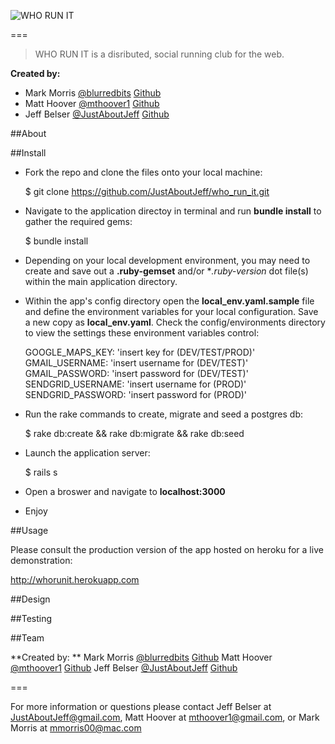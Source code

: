 ![WHO RUN IT]("http://i.minus.com/iFQ6RJ7jHO4LB.png" "WHO RUN IT")

===

> WHO RUN IT is a disributed, social running club for the web.

**Created by:**
- Mark Morris [@blurredbits](http://www.twitter.com/blurredbits) [Github]("https://github.com/blurredbits")
- Matt Hoover [@mthoover1](http://www.twitter.com/mthoover1) [Github]("https://github.com/blurredbits")
- Jeff Belser [@JustAboutJeff](http://www.twitter.com/justaboutjeff) [Github]("https://github.com/JustAboutJeff")

##About

##Install

- Fork the repo and clone the files onto your local machine:

    $ git clone https://github.com/JustAboutJeff/who_run_it.git

- Navigate to the application directoy in terminal and run **bundle install** to gather the required gems:

    $ bundle install

- Depending on your local development environment, you may need to create and save out a **.ruby-gemset** and/or **.ruby-version* dot file(s) within the main application directory.

- Within the app's config directory open the **local_env.yaml.sample** file and define the environment variables for your local configuration. Save a new copy as **local_env.yaml**. Check the config/environments directory to view the settings these environment variables control:

    GOOGLE_MAPS_KEY:   'insert key for (DEV/TEST/PROD)'
    GMAIL_USERNAME:    'insert username for (DEV/TEST)'
    GMAIL_PASSWORD:    'insert password for (DEV/TEST)'
    SENDGRID_USERNAME: 'insert username for (PROD)'
    SENDGRID_PASSWORD: 'insert password for (PROD)'

- Run the rake commands to create, migrate and seed a postgres db:

    $ rake db:create && rake db:migrate && rake db:seed

- Launch the application server:

    $ rails s

- Open a broswer and navigate to **localhost:3000**

- Enjoy

##Usage

Please consult the production version of the app hosted on heroku for a live demonstration:

<http://whorunit.herokuapp.com>

##Design

##Testing

##Team

**Created by: **
Mark Morris [@blurredbits](http://www.twitter.com/blurredbits) [Github]("https://github.com/blurredbits")
Matt Hoover [@mthoover1](http://www.twitter.com/mthoover1) [Github]("https://github.com/blurredbits")
Jeff Belser [@JustAboutJeff](http://www.twitter.com/justaboutjeff) [Github]("https://github.com/JustAboutJeff")

===

For more information or questions please contact Jeff Belser at <JustAboutJeff@gmail.com>, Matt Hoover at <mthoover1@gmail.com>, or Mark Morris at <mmorris00@mac.com>
